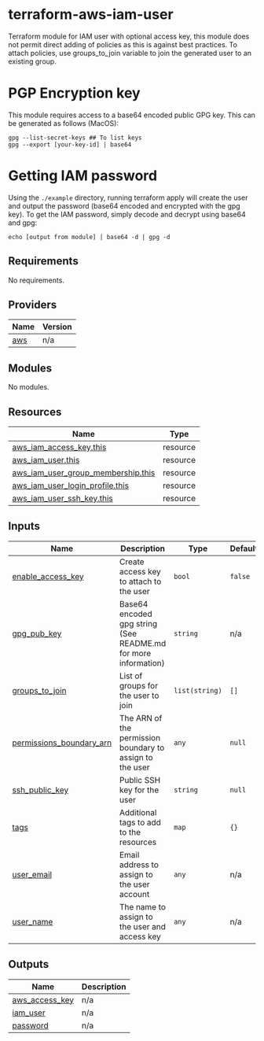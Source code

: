 # terraform-aws-iam-user

Terraform module for IAM user with optional access key, this module does not permit direct adding of policies as this is against best practices. To attach policies, use groups_to_join variable to join the generated user to an existing group.

# PGP Encryption key

This module requires access to a base64 encoded public GPG key. This can be generated as follows (MacOS):

```
gpg --list-secret-keys ## To list keys
gpg --export [your-key-id] | base64
```

# Getting IAM password

Using the `./example` directory, running terraform apply will create the user and output the password (base64 encoded and encrypted with the gpg key). To get the IAM password, simply decode and decrypt using base64 and gpg:

```
echo [output from module] | base64 -d | gpg -d
```

<!-- BEGIN_TF_DOCS -->
## Requirements

No requirements.

## Providers

| Name | Version |
|------|---------|
| <a name="provider_aws"></a> [aws](#provider\_aws) | n/a |

## Modules

No modules.

## Resources

| Name | Type |
|------|------|
| [aws_iam_access_key.this](https://registry.terraform.io/providers/hashicorp/aws/latest/docs/resources/iam_access_key) | resource |
| [aws_iam_user.this](https://registry.terraform.io/providers/hashicorp/aws/latest/docs/resources/iam_user) | resource |
| [aws_iam_user_group_membership.this](https://registry.terraform.io/providers/hashicorp/aws/latest/docs/resources/iam_user_group_membership) | resource |
| [aws_iam_user_login_profile.this](https://registry.terraform.io/providers/hashicorp/aws/latest/docs/resources/iam_user_login_profile) | resource |
| [aws_iam_user_ssh_key.this](https://registry.terraform.io/providers/hashicorp/aws/latest/docs/resources/iam_user_ssh_key) | resource |

## Inputs

| Name | Description | Type | Default | Required |
|------|-------------|------|---------|:--------:|
| <a name="input_enable_access_key"></a> [enable\_access\_key](#input\_enable\_access\_key) | Create access key to attach to the user | `bool` | `false` | no |
| <a name="input_gpg_pub_key"></a> [gpg\_pub\_key](#input\_gpg\_pub\_key) | Base64 encoded gpg string (See README.md for more information) | `string` | n/a | yes |
| <a name="input_groups_to_join"></a> [groups\_to\_join](#input\_groups\_to\_join) | List of groups for the user to join | `list(string)` | `[]` | no |
| <a name="input_permissions_boundary_arn"></a> [permissions\_boundary\_arn](#input\_permissions\_boundary\_arn) | The ARN of the permission boundary to assign to the user | `any` | `null` | no |
| <a name="input_ssh_public_key"></a> [ssh\_public\_key](#input\_ssh\_public\_key) | Public SSH key for the user | `string` | `null` | no |
| <a name="input_tags"></a> [tags](#input\_tags) | Additional tags to add to the resources | `map` | `{}` | no |
| <a name="input_user_email"></a> [user\_email](#input\_user\_email) | Email address to assign to the user account | `any` | n/a | yes |
| <a name="input_user_name"></a> [user\_name](#input\_user\_name) | The name to assign to the user and access key | `any` | n/a | yes |

## Outputs

| Name | Description |
|------|-------------|
| <a name="output_aws_access_key"></a> [aws\_access\_key](#output\_aws\_access\_key) | n/a |
| <a name="output_iam_user"></a> [iam\_user](#output\_iam\_user) | n/a |
| <a name="output_password"></a> [password](#output\_password) | n/a |
<!-- END_TF_DOCS -->
